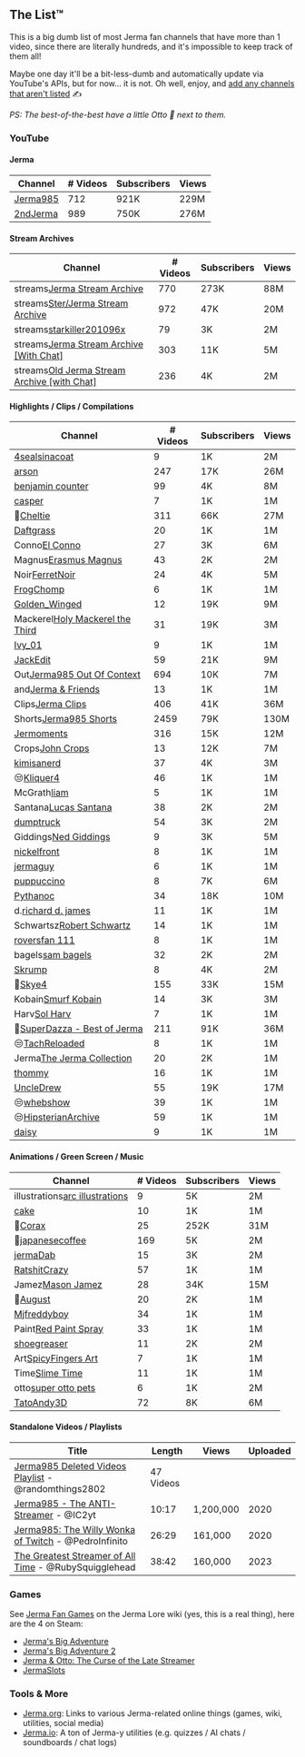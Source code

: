 ## The List™️

This is a big dumb list of most Jerma fan channels that have more than 1 video, since there are literally hundreds, and it's impossible to keep track of them all!

Maybe one day it'll be a bit-less-dumb and automatically update via YouTube's APIs, but for now... it is not. Oh well, enjoy, and [add any channels that aren't listed](https://github.com/JakeSteam/Jerma/) ✍️

*PS: The best-of-the-best have a little Otto 🐶 next to them.*

### YouTube

#### Jerma
| Channel | # Videos | Subscribers | Views |
| --- | --- | --- | --- |
| [Jerma985](https://youtube.com/@jerma985) | 712 | 921K | 229M |
| [2ndJerma](https://youtube.com/@2ndjerma) | 989 | 750K | 276M |

#### Stream Archives
| Channel | # Videos | Subscribers | Views |
| --- | --- | --- | --- |
| streams[Jerma Stream Archive](https://youtube.com/@jermastreamarchive) | 770 | 273K | 88M |
| streams[Ster/Jerma Stream Archive](https://youtube.com/@sterjermastreamarchive) | 972 | 47K | 20M |
| streams[starkiller201096x](https://youtube.com/@starkiller201096x) | 79 | 3K | 2M |
| streams[Jerma Stream Archive [With Chat]](https://youtube.com/@jermastreamarchivewithchat) | 303 | 11K | 5M |
| streams[Old Jerma Stream Archive [with Chat]](https://youtube.com/@oldjermastreamarchivewithc4062) | 236 | 4K | 2M |

#### Highlights / Clips / Compilations
| Channel | # Videos | Subscribers | Views |
| --- | --- | --- | --- |
| [4sealsinacoat](https://youtube.com/@4sealsinacoat697) | 9 | 1K | 2M |
| [arson](https://youtube.com/@arsonclips) | 247 | 17K | 26M |
| [benjamin counter](https://youtube.com/@benjamincounter) | 99 | 4K | 8M |
| [casper](https://youtube.com/@casperclips) | 7 | 1K | 1M |
| 🐶[Cheltie](https://youtube.com/@cheltie) | 311 | 66K | 27M |
| [Daftgrass](https://youtube.com/@daftgrass) | 20 | 1K | 1M |
| Conno[El Conno](https://youtube.com/@elconno359) | 27 | 3K | 6M |
| Magnus[Erasmus Magnus](https://youtube.com/@erasmusmagnusr) | 43 | 2K | 2M |
| Noir[FerretNoir](https://youtube.com/@ferretnoir) | 24 | 4K | 5M |
| [FrogChomp](https://youtube.com/@frogchomp3673) | 6 | 1K | 1M |
| [Golden_Winged](https://youtube.com/@golden_winged8736) | 12 | 19K | 9M |
| Mackerel[Holy Mackerel the Third](https://youtube.com/@holymackerelthethird2478) | 31 | 19K | 3M |
| [Ivy_01](https://youtube.com/@ivy_0149) | 9 | 1K | 1M |
| [JackEdit](https://youtube.com/@jackclishem) | 59 | 21K | 9M |
| Out[Jerma985 Out Of Context](https://youtube.com/@jerma985outofcontext) | 694 | 10K | 7M |
| and[Jerma & Friends](https://youtube.com/@jermaandfriends) | 13 | 1K | 1M |
| Clips[Jerma Clips](https://youtube.com/@jermaclips) | 406 | 41K | 36M |
| Shorts[Jerma985 Shorts](https://youtube.com/@jermatwitchclips) | 2459 | 79K | 130M |
| [Jermoments](https://youtube.com/@jermoments) | 316 | 15K | 12M |
| Crops[John Crops](https://youtube.com/@johncrops) | 13 | 12K | 7M |
| [kimisanerd](https://youtube.com/@kimisanerd2) | 37 | 4K | 3M |
| 😒[Kliquer4](https://youtube.com/@kliquer4) | 46 | 1K | 1M |
| McGrath[liam](https://youtube.com/@liammcgrath7051) | 5 | 1K | 1M |
| Santana[Lucas Santana](https://youtube.com/@lucas19santana98) | 38 | 2K | 2M |
| [dumptruck](https://youtube.com/@massivedumper) | 54 | 3K | 2M |
| Giddings[Ned Giddings](https://youtube.com/@nedgiddings9688) | 9 | 3K | 5M |
| [nickelfront](https://youtube.com/@nickelfront) | 8 | 1K | 1M |
| [jermaguy](https://youtube.com/@otherguy7435) | 6 | 1K | 1M |
| [puppuccino](https://youtube.com/@puppuccino1728) | 8 | 7K | 6M |
| [Pythanoc](https://youtube.com/@pythanoc) | 34 | 18K | 10M |
| d.[richard d. james](https://youtube.com/@richarddjames-uy2hy) | 11 | 1K | 1M |
| Schwartsz[Robert Schwartz](https://youtube.com/@robertschwartz4083) | 14 | 1K | 1M |
| [roversfan 111](https://youtube.com/@roversfan1115) | 8 | 1K | 1M |
| bagels[sam bagels](https://youtube.com/@sambagels6476) | 32 | 2K | 2M |
| [Skrump](https://youtube.com/@skrumped) | 8 | 4K | 2M |
| 🐶[Skye4](https://youtube.com/@skye4) | 155 | 33K | 15M |
| Kobain[Smurf Kobain](https://youtube.com/@smurfkobain6830) | 14 | 3K | 3M |
| Harv[Sol Harv](https://youtube.com/@solharv7817) | 7 | 1K | 1M |
| 🐶[SuperDazza - Best of Jerma](https://youtube.com/@superdazza) | 211 | 91K | 36M |
| 😒[TachReloaded](https://youtube.com/@tachreloaded) | 8 | 1K | 1M |
| Jerma[The Jerma Collection](https://youtube.com/@thejermacollection) | 20 | 2K | 1M |
| [thommy](https://youtube.com/@thommy267) | 16 | 1K | 1M |
| [UncleDrew](https://youtube.com/@uncledrew1) | 55 | 19K | 17M |
| 😒[whebshow](https://youtube.com/@whebshow6610) | 39 | 1K | 1M |
| 😒[HipsterianArchive](https://youtube.com/@wolflowmusic) | 59 | 1K | 1M |
| [daisy](https://youtube.com/@yenadaisy) | 9 | 1K | 1M |

#### Animations / Green Screen / Music
| Channel | # Videos | Subscribers | Views |
| --- | --- | --- | --- |
| illustrations[arc illustrations](https://youtube.com/@arcillustrations3238) | 9 | 5K | 2M |
| [cake](https://youtube.com/@cake3220) | 10 | 1K | 1M |
| 🐶[Corax](https://youtube.com/@corax) | 25 | 252K | 31M |
| 🐶[japanesecoffee](https://youtube.com/@japanesecoffeemusic) | 169 | 5K | 2M |
| [jermaDab](https://youtube.com/@jermadab) | 15 | 3K | 2M |
| [RatshitCrazy](https://youtube.com/@kengaruz) | 57 | 1K | 1M |
| Jamez[Mason Jamez](https://youtube.com/@masonjamez) | 28 | 34K | 15M |
| 🐶[August](https://youtube.com/@miiyooh) | 20 | 2K | 1M |
| [Mjfreddyboy](https://youtube.com/@mjfreddyboy2976) | 34 | 1K | 1M |
| Paint[Red Paint Spray](https://youtube.com/@redpaintspray) | 33 | 1K | 1M |
| [shoegreaser](https://youtube.com/@shoegreaser) | 11 | 2K | 2M |
| Art[SpicyFingers Art](https://youtube.com/@spicyfingersart) | 7 | 1K | 1M |
| Time[Slime Time](https://youtube.com/@slimetime792) | 11 | 1K | 1M |
| otto[super otto pets](https://youtube.com/@superottopets) | 6 | 1K | 2M |
| [TatoAndy3D](https://youtube.com/@tatoandy3d) | 72 | 8K | 6M |

#### Standalone Videos / Playlists

| Title | Length | Views | Uploaded |
| --- | --- | --- | --- |
| [Jerma985 Deleted Videos Playlist](https://www.youtube.com/playlist?list=PL9haG0G7kUOiKVQ-Iw7LO7fgQUG3xx2L9) - @randomthings2802 | 47 Videos | | |
| [Jerma985 - The ANTI-Streamer](https://www.youtube.com/watch?v=v80fUUqmOgE) - @IC2yt | 10:17 | 1,200,000 | 2020 |
| [Jerma985: The Willy Wonka of Twitch](https://www.youtube.com/watch?v=yfUs1H4WptI) - @PedroInfinito | 26:29 | 161,000 | 2020 |
| [The Greatest Streamer of All Time](https://www.youtube.com/watch?v=LLb0lwvM6mE) - @RubySquigglehead | 38:42 | 160,000 | 2023 |

### Games

See [Jerma Fan Games](https://jerma-lore.fandom.com/wiki/Jerma_Fan_Games) on the Jerma Lore wiki (yes, this is a real thing), here are the 4 on Steam:

* [Jerma's Big Adventure](https://store.steampowered.com/app/1722570/Jermas_Big_Adventure/)
* [Jerma's Big Adventure 2](https://store.steampowered.com/app/2227100/Jermas_Big_Adventure_2/)
* [Jerma & Otto: The Curse of the Late Streamer](https://store.steampowered.com/app/1669490/Jerma__Otto_The_Curse_of_the_Late_Streamer/)
* [JermaSlots](https://store.steampowered.com/app/1032520/JermaSlots/)

### Tools & More

* [Jerma.org](https://www.jerma.org/): Links to various Jerma-related online things (games, wiki, utilities, social media)
* [Jerma.io](https://jerma.io): A ton of Jerma-y utilities (e.g. quizzes / AI chats / soundboards / chat logs)
